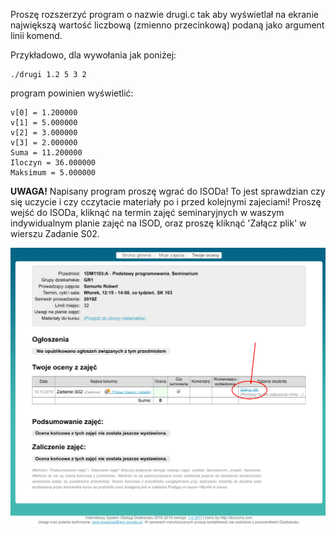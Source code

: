 Proszę rozszerzyć program o nazwie drugi.c tak aby wyświetlał na ekranie 
największą wartość liczbową (zmienno przecinkową) podaną jako argument linii komend.

Przykładowo, dla wywołania jak poniżej:

```
./drugi 1.2 5 3 2
```

program powinien wyświetlić:

```
v[0] = 1.200000
v[1] = 5.000000
v[2] = 3.000000
v[3] = 2.000000
Suma = 11.200000
Iloczyn = 36.000000
Maksimum = 5.000000
```

**UWAGA!** Napisany program proszę wgrać do ISODa! 
To jest sprawdzian czy się uczycie i czy cczytacie materiały po i przed kolejnymi zajeciami! 
Proszę wejść do ISODa, kliknąć na termin zajęć seminaryjnych w waszym indywidualnym planie zajęć na ISOD, 
oraz proszę kliknąć 'Załącz plik' w wierszu Zadanie S02.

![Zrzut ekranu z przyciskiem](isod.png)
